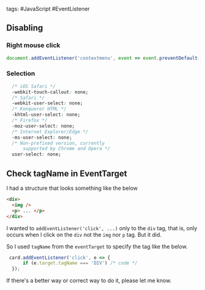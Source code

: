 tags: #JavaScript #EventListener

## Disabling
### Right mouse click
```js
document.addEventListener('contextmenu', event => event.preventDefault());
```

### Selection 
```css
  /* iOS Safari */
  -webkit-touch-callout: none;
  /* Safari */
  -webkit-user-select: none;
  /* Konqueror HTML */
  -khtml-user-select: none;
  /* Firefox */
  -moz-user-select: none;
  /* Internet Explorer/Edge */
  -ms-user-select: none;
  /* Non-prefixed version, currently
      supported by Chrome and Opera */
  user-select: none;
```

## Check tagName in EventTarget
I had a structure that looks something like the below
```html 
<div>
  <img />
  <p> ... </p>
</div>
```

I wanted to `addEventListener('click', ...)` only to the `div` tag, that is, only occurs when 
I click on the `div` not the `img` nor `p` tag. But it did. 

So I used `tagName` from the `eventTarget` to specify the tag like the below.

```js
 card.addEventListener('click', e => {
      if (e.target.tagName === 'DIV') /* code */
  });
```

If there's a better way or correct way to do it, please let me know.

